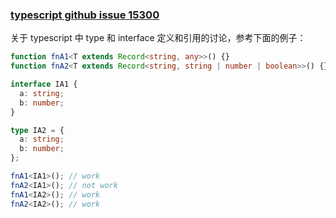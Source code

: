 ### [typescript github issue 15300](https://github.com/microsoft/TypeScript/issues/15300#issuecomment-371353444)

关于 typescript 中 type 和 interface 定义和引用的讨论，参考下面的例子：

```ts
function fnA1<T extends Record<string, any>>() {}
function fnA2<T extends Record<string, string | number | boolean>>() {}

interface IA1 {
  a: string;
  b: number;
}

type IA2 = {
  a: string;
  b: number;
};

fnA1<IA1>(); // work
fnA2<IA1>(); // not work
fnA1<IA2>(); // work
fnA2<IA2>(); // work
```
